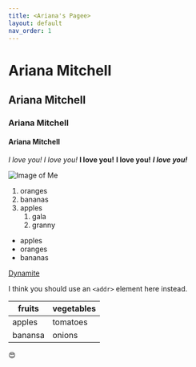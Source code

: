 ```yaml
---
title: <Ariana's Pagee>
layout: default
nav_order: 1
---
```


# Ariana Mitchell 
## Ariana Mitchell 
### Ariana Mitchell 
#### Ariana Mitchell 

*I love you!* 
_I love you!_
**I love you!**
__I love you!__
***I love you!***

![Image of Me](https://media-exp1.licdn.com/dms/image/C4D03AQFeJrpyp3IqyQ/profile-displayphoto-shrink_200_200/0/1592165898950?e=1615420800&v=beta&t=V4Y62dGffdfbnE88DK0dDgdqmZdEWqE2XjHJOJjZKKY) 

1. oranges
1. bananas
1. apples
   1. gala
   1. granny 
   
   
* apples 
* oranges 
* bananas 

[Dynamite](https://www.dynamiteclothing.com)

I think you should use an
`<addr>` element here instead.

fruits | vegetables 
---------|---------
apples | tomatoes 
banansa | onions

:heart_eyes:




 
